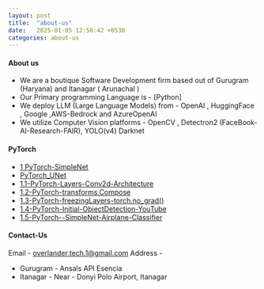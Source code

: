 ```yaml
---
layout: post
title:  "about-us"
date:   2025-01-05 12:56:42 +0530
categories: about-us
---
```


#### About us 

- We are a boutique Software Development firm based out of Gurugram (Haryana) and Itanagar ( Arunachal ) 
- Our Primary programming Language is - [Python]
- We deploy LLM (Large Language Models) from - OpenAI , HuggingFace , Google ,AWS-Bedrock and AzureOpenAI
- We utilize Computer Vision platforms - OpenCV , Detectron2 (FaceBook-AI-Research-FAIR), YOLO(v4) Darknet


#### PyTorch

- [1 PyTorch-SimpleNet](https://www.youtube.com/watch?v=bYsgVe53o9A)
- [PyTorch_UNet](https://github.com/RohitDhankar/PyTorch_1/blob/master/src/unet_pytorch_2.py)
- [1.1-PyTorch-Layers-Conv2d-Architecture](https://www.youtube.com/watch?v=bYsgVe53o9A&t=365s)
- [1.2-PyTorch-transforms.Compose](https://www.youtube.com/watch?v=bYsgVe53o9A&t=990s)
- [1.3-PyTorch-freezingLayers-torch.no_grad()](https://www.youtube.com/watch?v=bYsgVe53o9A&t=780s)
- [1.4-PyTorch-Initial-ObjectDetection-YouTube](https://www.youtube.com/watch?v=qcpLU5K8j4E&t=407s)
- [1.5-PyTorch--SimpleNet-Airplane-Classifier](https://www.youtube.com/watch?v=tSdNa_oPHLg)


#### Contact-Us
Email - overlander.tech.1@gmail.com
Address - 
- Gurugram - Ansals API Esencia
- Itanagar - Near - Donyi Polo Airport, Itanagar
